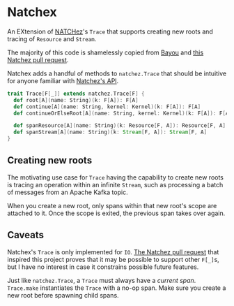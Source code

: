 # Natchex 

An EXtension of [NATCHez](https://github.com/tpolecat/natchez)'s `Trace` that supports creating new roots and tracing of `Resource` and `Stream`.

The majority of this code is shamelessly copied from [Bayou](https://github.com/armanbilge/bayou) and [this Natchez pull request](https://github.com/tpolecat/natchez/pull/526).

Natchex adds a handful of methods to `natchez.Trace` that should be intuitive for anyone familiar with [Natchez's API](https://tpolecat.github.io/natchez/reference/index.html).
```scala
trait Trace[F[_]] extends natchez.Trace[F] {
  def root[A](name: String)(k: F[A]): F[A]
  def continue[A](name: String, kernel: Kernel)(k: F[A]): F[A]
  def continueOrElseRoot[A](name: String, kernel: Kernel)(k: F[A]): F[A]

  def spanResource[A](name: String)(k: Resource[F, A]): Resource[F, A]
  def spanStream[A](name: String)(k: Stream[F, A]): Stream[F, A]
}
```

## Creating new roots
The motivating use case for `Trace` having the capability to create new roots is tracing an operation within an infinite `Stream`, such as processing a batch of messages from an Apache Kafka topic.

When you create a new root, only spans within that new root's scope are attached to it. Once the scope is exited, the previous span takes over again.

## Caveats
Natchex's `Trace` is only implemented for `IO`. [The Natchez pull request](https://github.com/tpolecat/natchez/pull/526) that inspired this project proves that it may be possible to support other `F[_]`s, but I have no interest in case it constrains possible future features.

Just like `natchez.Trace`, a `Trace` must always have a _current span_. `Trace.make` instantiates the `Trace` with a no-op span. Make sure you create a new root before spawning child spans.